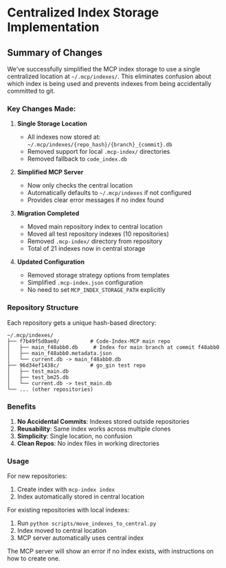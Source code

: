 # Centralized Index Storage Implementation

## Summary of Changes

We've successfully simplified the MCP index storage to use a single centralized location at `~/.mcp/indexes/`. This eliminates confusion about which index is being used and prevents indexes from being accidentally committed to git.

### Key Changes Made:

1. **Single Storage Location**
   - All indexes now stored at: `~/.mcp/indexes/{repo_hash}/{branch}_{commit}.db`
   - Removed support for local `.mcp-index/` directories
   - Removed fallback to `code_index.db`

2. **Simplified MCP Server**
   - Now only checks the central location
   - Automatically defaults to `~/.mcp/indexes` if not configured
   - Provides clear error messages if no index found

3. **Migration Completed**
   - Moved main repository index to central location
   - Moved all test repository indexes (10 repositories)
   - Removed `.mcp-index/` directory from repository
   - Total of 21 indexes now in central storage

4. **Updated Configuration**
   - Removed storage strategy options from templates
   - Simplified `.mcp-index.json` configuration
   - No need to set `MCP_INDEX_STORAGE_PATH` explicitly

### Repository Structure

Each repository gets a unique hash-based directory:
```
~/.mcp/indexes/
├── f7b49f5d0ae0/          # Code-Index-MCP main repo
│   ├── main_f48abb0.db     # Index for main branch at commit f48abb0
│   ├── main_f48abb0.metadata.json
│   └── current.db -> main_f48abb0.db
├── 96d34ef1438c/          # go_gin test repo
│   ├── test_main.db
│   ├── test_bm25.db
│   └── current.db -> test_main.db
└── ... (other repositories)
```

### Benefits

1. **No Accidental Commits**: Indexes stored outside repositories
2. **Reusability**: Same index works across multiple clones
3. **Simplicity**: Single location, no confusion
4. **Clean Repos**: No index files in working directories

### Usage

For new repositories:
1. Create index with `mcp-index index`
2. Index automatically stored in central location

For existing repositories with local indexes:
1. Run `python scripts/move_indexes_to_central.py`
2. Index moved to central location
3. MCP server automatically uses central index

The MCP server will show an error if no index exists, with instructions on how to create one.